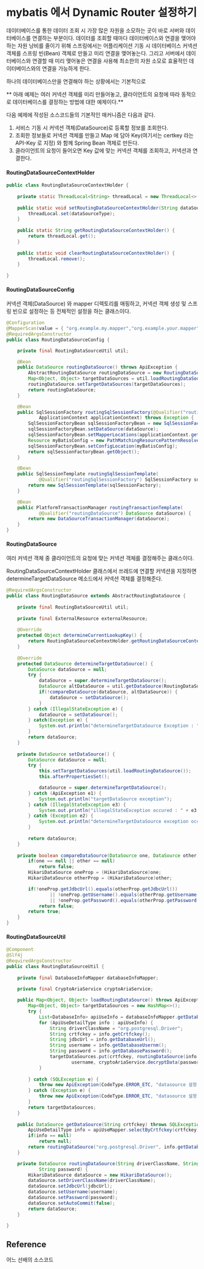 # mybatis 에서 Dynamic Router 설정하기

데이터베이스를 통한 데이터 조회 시 가장 많은 자원을 소모하는 곳이 바로 서버와 데이터베이스를 연결하는 부분이다.
데이터를 조회할 때마다 데이터베이스와 연결을 맺어야 하는 자원 낭비를 줄이기 위해 스프링에서는 어플리케이션 기동 시 
데이터베이스 커넥션 객체를 스프링 빈(Bean) 객체로 만들고 미리 연결을 맺어놓는다. 그리고 서버에서 데이터베이스와 연결할 때 미리 맺어놓은 연결을 사용해
최소한의 자원 소모로 효율적인 데이터베이스와의 연결을 가능하게 한다.

하나의 데이터베이스만을 연결해야 하는 상황에서는 기본적으로 


** 아래 예제는 여러 커넥션 객체를 미리 만들어놓고, 클라이언트의 요청에 따라 동적으로 데이터베이스를 결정하는 방법에 대한 예제이다.**

다음 예제에 작성된 소스코드들의 기본적인 매커니즘은 다음과 같다.

1. 서비스 기동 시 커넥션 객체(DataSource)로 등록할 정보를 조회한다.
2. 조회한 정보들로 커넥션 객체를 만들고 Map 에 담아 Key(여기서는 certkey 라는 API-Key 로 지정) 와 함께 Spring Bean 객체로 만든다. 
3. 클라이언트의 요청이 들어오면 Key 값에 맞는 커넥션 객체를 조회하고, 커넥션과 연결한다.

#### RoutingDataSourceContextHolder

```java
public class RoutingDataSourceContextHolder {
	
	private static ThreadLocal<String> threadLocal = new ThreadLocal<>();
	
	public static void setRoutingDataSourceContextHolder(String dataSourceType) {
		threadLocal.set(dataSourceType);
	}
	
	public static String getRoutingDataSourceContextHolder() {
		return threadLocal.get();
	}
	
	public static void clearRoutingDataSourceContextHolder() {
		threadLocal.remove();
	}
	
}
```


#### RoutingDataSourceConfig

커넥션 객체(DataSource) 와 mapper 디렉토리를 매핑하고, 커넥션 객체 생성 및 스프링 빈으로 설정하는 등 전체적인 설정을 하는 클래스이다. 

````java
@Configuration
@MapperScan(value = { "org.example.my.mapper","org.example.your.mapper" }, sqlSessionFactoryRef = "routingSqlSessionFactory")
@RequiredArgsConstructor
public class RoutingDataSourceConfig {

	private final RoutingDataSourceUtil util;

	@Bean
	public DataSource routingDataSource() throws ApiException {
		AbstractRoutingDataSource routingDataSource = new RoutingDataSource();
		Map<Object, Object> targetDataSources = util.loadRoutingDataSource();
		routingDataSource.setTargetDataSources(targetDataSources);
		return routingDataSource;
	}

	@Bean
	public SqlSessionFactory routingSqlSessionFactory(@Qualifier("routingDataSource") DataSource dataSource,
			ApplicationContext applicationContext) throws Exception {
		SqlSessionFactoryBean sqlSessionFactoryBean = new SqlSessionFactoryBean();
		sqlSessionFactoryBean.setDataSource(dataSource);
		sqlSessionFactoryBean.setMapperLocations(applicationContext.getResources("classpath:mapper/web/**.xml"));
		Resource myBatisConfig = new PathMatchingResourcePatternResolver().getResource("classpath:mybatis-config.xml");
		sqlSessionFactoryBean.setConfigLocation(myBatisConfig);
		return sqlSessionFactoryBean.getObject();
	}

	@Bean
	public SqlSessionTemplate routingSqlSessionTemplate(
			@Qualifier("routingSqlSessionFactory") SqlSessionFactory sqlSessionFactory) {
		return new SqlSessionTemplate(sqlSessionFactory);
	}

	@Bean
	public PlatformTransactionManager routingTransactionTemplate(
			@Qualifier("routingDataSource") DataSource dataSource) {
		return new DataSourceTransactionManager(dataSource);
	}
}
````

#### RoutingDataSource

여러 커넥션 객체 중 클라이언트의 요청에 맞는 커넥션 객체를 결정해주는 클래스이다.

RoutingDataSourceContextHolder 클래스에서 쓰레드에 연결할 커넥션을 지정하면
determineTargetDataSource 메소드에서 커넥션 객체를 결정해준다.

```java
@RequiredArgsConstructor
public class RoutingDataSource extends AbstractRoutingDataSource {
    
	private final RoutingDataSourceUtil util;
    
	private final ExternalResource externalResource;
	
	@Override
	protected Object determineCurrentLookupKey() {
		return RoutingDataSourceContextHolder.getRoutingDataSourceContextHolder();
	}
	
	@Override
	protected DataSource determineTargetDataSource() {
		DataSource dataSource = null;
		try {
			dataSource = super.determineTargetDataSource();
			DataSource altDataSource = util.getDataSource(RoutingDataSourceContextHolder.getRoutingDataSourceContextHolder());
			if(!compareDataSource(dataSource, altDataSource)) {
				dataSource = setDataSource();
			}
		} catch (IllegalStateException e) {
			dataSource = setDataSource();
		} catch(Exception e) {
			System.out.println("determineTargetDataSource Exception : " + e.getMessage());
		}
		return dataSource;
	}
	
	private DataSource setDataSource() {
		DataSource dataSource = null;
		try {
			this.setTargetDataSources(util.loadRoutingDataSource());
			this.afterPropertiesSet();

			dataSource = super.determineTargetDataSource();
		} catch (ApiException e1) {
			System.out.println("targetDataSource exception");
		} catch (IllegalStateException e3) {
			System.out.println("illegalStateException occured : " + e3.getMessage());
		} catch (Exception e2) {
			System.out.println("determineTargetDataSource exception occured : " + e2.getMessage());
		}
		
		return dataSource;
	}
	
	private boolean compareDataSource(DataSource one, DataSource other) throws SQLException {
		if(one == null || other == null) 
			return false;
		HikariDataSource oneProp = (HikariDataSource)one;
		HikariDataSource otherProp = (HikariDataSource)other;

		if(!oneProp.getJdbcUrl().equals(otherProp.getJdbcUrl())
				|| !oneProp.getUsername().equals(otherProp.getUsername())
				|| !oneProp.getPassword().equals(otherProp.getPassword()))
			return false;
		return true;
	}
}
```

#### RoutingDataSourceUtil

```java
@Component
@Slf4j
@RequiredArgsConstructor
public class RoutingDataSourceUtil {
    
    private final DatabaseInfoMapper databaseInfoMapper;
    
	private final CryptoAriaService cryptoAriaService;

	public Map<Object, Object> loadRoutingDataSource() throws ApiException {
		Map<Object, Object> targetDataSources = new HashMap<>();
		try {
			List<DatabaseInfo> apiUseInfo = databaseInfoMapper.getDatabaseInfoList(null);
			for (ApiUseDetailType info : apiUseInfo) {
				String driverClassName = "org.postgresql.Driver";
				String crtfckey = info.getCrtfckey();
				String jdbcUrl = info.getDatabaseUrl();
				String username = info.getDatabaseUsernm();
				String password = info.getDatabasePassword();
				targetDataSources.put(crtfckey, routingDataSource(info.getCrtfckey(), driverClassName, jdbcUrl,
						username, cryptoAriaService.decryptData(password)));
			}
            
		} catch (SQLException e) {
			throw new ApiException(CodeType.ERROR_ETC, "datasource 설정 실패");
		} catch (Exception e) {
			throw new ApiException(CodeType.ERROR_ETC, "datasource 설정 실패");
		}
		return targetDataSources;
	}
	
	public DataSource getDataSource(String crtfckey) throws SQLException, Exception {
		ApiUseDetailType info = apiUseMapper.selectByCrtfckey(crtfckey);
		if(info == null)
			return null;
		return routingDataSource("org.postgresql.Driver", info.getDatabaseUrl(), info.getDatabaseUsernm(), cryptoAriaService.decryptData(info.getDatabasePassword()));
	}

	private DataSource routingDataSource(String driverClassName, String jdbcUrl, String username,
			String password) {
		HikariDataSource dataSource = new HikariDataSource();
		dataSource.setDriverClassName(driverClassName);
		dataSource.setJdbcUrl(jdbcUrl);
		dataSource.setUsername(username);
		dataSource.setPassword(password);
		dataSource.setAutoCommit(false);
		return dataSource;
	}

}
```


## Reference

어느 선배의 소스코드